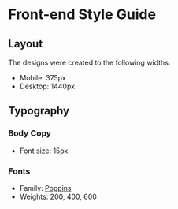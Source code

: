 # Front-end Style Guide

## Layout

The designs were created to the following widths:

- Mobile: 375px
- Desktop: 1440px

## Typography

### Body Copy

- Font size: 15px

### Fonts

- Family: [Poppins](https://fonts.google.com/specimen/Poppins)
- Weights: 200, 400, 600
